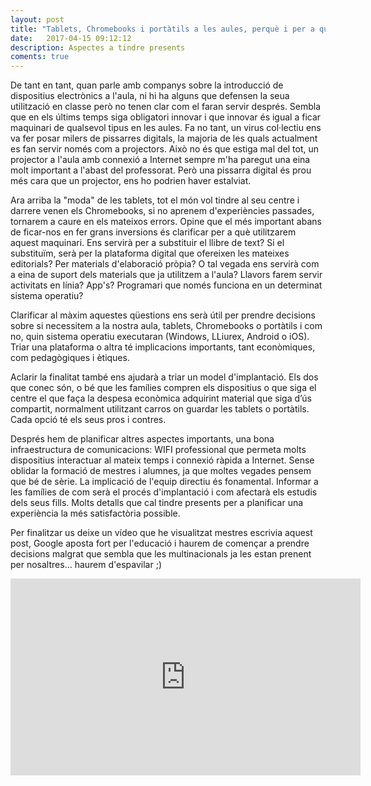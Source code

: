```yaml
---
layout: post
title: "Tablets, Chromebooks i portàtils a les aules, perquè i per a què?"
date:   2017-04-15 09:12:12
description: Aspectes a tindre presents
coments: true
---
```

De tant en tant, quan parle amb companys sobre la introducció de dispositius electrònics a l'aula, ni hi ha alguns que defensen la seua utilització en classe però no tenen clar com el faran servir després. Sembla que en els últims temps siga obligatori innovar i que innovar és igual a ficar maquinari de qualsevol tipus en les aules. Fa no tant, un virus col·lectiu ens va fer posar milers de pissarres digitals, la majoria de les quals actualment es fan servir només com a projectors. Això no és que estiga mal del tot, un projector a l'aula amb connexió a Internet sempre m'ha paregut una eina molt important a l'abast del professorat. Però una pissarra digital és prou més cara que un projector, ens ho podrien haver estalviat.

Ara arriba la "moda" de les tablets, tot el món vol tindre al seu centre i darrere venen els Chromebooks, si no aprenem d'experiències passades, tornarem a caure en els mateixos errors. Opine que el més important abans de ficar-nos en fer grans inversions és clarificar per a què utilitzarem aquest maquinari. Ens servirà per a substituir el llibre de text? Si el substituïm, serà per la plataforma digital que ofereixen les mateixes editorials? Per materials d'elaboració pròpia? O tal vegada ens servirà com a eina de suport dels materials que ja utilitzem a l'aula? Llavors farem servir activitats en línia? App's? Programari que només funciona en un determinat sistema operatiu?

Clarificar al màxim aquestes qüestions ens serà útil per prendre decisions sobre si necessitem a la nostra aula, tablets, Chromebooks o portàtils i com no, quin sistema operatiu executaran (Windows, LLiurex, Android o iOS). Triar una plataforma o altra té implicacions importants, tant econòmiques, com pedagògiques i ètiques.

Aclarir la finalitat també ens ajudarà a triar un model d'implantació. Els dos que conec són, o bé que les famílies compren els dispositius o que siga el centre el que faça la despesa econòmica adquirint material que siga d’ús compartit, normalment utilitzant carros on guardar les tablets o portàtils. Cada opció té els seus pros i contres.

Després hem de planificar altres aspectes importants, una bona infraestructura de comunicacions: WIFI professional que permeta molts dispositius interactuar al mateix temps i connexió ràpida a Internet. Sense oblidar la formació de mestres i alumnes, ja que moltes vegades pensem que bé de sèrie. La implicació de l'equip directiu és fonamental. Informar a les famílies de com serà el procés d'implantació i com afectarà els estudis dels seus fills. Molts detalls que cal tindre presents per a planificar una experiència la més satisfactòria possible.

Per finalitzar us deixe un vídeo que he visualitzat mestres escrivia aquest post, Google aposta fort per l'educació i haurem de començar a prendre decisions malgrat que sembla que les multinacionals ja les estan prenent per nosaltres… haurem d'espavilar ;)

<iframe width="560" height="315" src="https://www.youtube.com/embed/vg2vih5Tgtk" frameborder="0" allowfullscreen></iframe>
